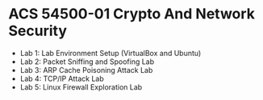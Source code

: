 # ACS 54500-01 Crypto And Network Security

- Lab 1: Lab Environment Setup (VirtualBox and Ubuntu)
- Lab 2: Packet Sniffing and Spoofing Lab
- Lab 3: ARP Cache Poisoning Attack Lab
- Lab 4: TCP/IP Attack Lab
- Lab 5: Linux Firewall Exploration Lab

